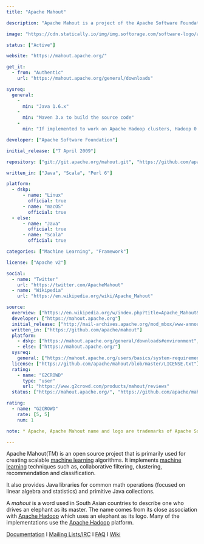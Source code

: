 ```yaml
---
title: "Apache Mahout"

description: "Apache Mahout is a project of the Apache Software Foundation to produce free implementations of distributed or otherwise scalable machine learning algorithms"

image: "https://cdn.statically.io/img/img.softorage.com/software-logo/apache-mahout.png?h=64"

status: ["Active"]

website: "https://mahout.apache.org/"

get_it:
  - from: "Authentic"
    url: "https://mahout.apache.org/general/downloads"

sysreq:
  general:
    -
      min: "Java 1.6.x"
    -
      min: "Maven 3.x to build the source code"
    -
      min: "If implemented to work on Apache Hadoop clusters, Hadoop 0.20.0"

developer: ["Apache Software Foundation"]

initial_release: ["7 April 2009"]

repository: ["git://git.apache.org/mahout.git", "https://github.com/apache/mahout"]

written_in: ["Java", "Scala", "Perl 6"]

platform:
  - dskp:
      - name: "Linux"
        official: true
      - name: "macOS"
        official: true
  - else:
      - name: "Java"
        official: true
      - name: "Scala"
        official: true

categories: ["Machine Learning", "Framework"]

license: ["Apache v2"]

social:
  - name: "Twitter"
    url: "https://twitter.com/ApacheMahout"
  - name: "Wikipedia"
    url: "https://en.wikipedia.org/wiki/Apache_Mahout"

source:
  overview: ["https://en.wikipedia.org/w/index.php?title=Apache_Mahout&oldid=877076538", "https://www.tutorialspoint.com/mahout/mahout_introduction.htm"]
  developer: ["https://mahout.apache.org"]
  initial_release: ["http://mail-archives.apache.org/mod_mbox/www-announce/200904.mbox/%3C7EDF8CB8-388C-4A44-974E-6977E7AEB396@apache.org%3E"]
  written_in: ["https://github.com/apache/mahout"]
  platform:
    - dskp: ["https://mahout.apache.org/general/downloads#environment", "https://github.com/apache/mahout#setting-up-your-environment"]
    - else: ["https://mahout.apache.org/"]
  sysreq:
    general: ["https://mahout.apache.org/users/basics/system-requirements.html"]
  license: ["https://github.com/apache/mahout/blob/master/LICENSE.txt"]
  rating:
    - name: "G2CROWD"
      type: "user"
      url: "https://www.g2crowd.com/products/mahout/reviews"
  status: ["https://mahout.apache.org/", "https://github.com/apache/mahout/graphs/contributors"]

rating:
  - name: "G2CROWD"
    rate: [5, 5]
    num: 1

note: * Apache, Apache Mahout name and logo are trademarks of Apache Software Foundation.

---
```

  Apache Mahout(TM) is an open source project that is primarily used for creating scalable [machine learning](/categories/machine-learning) algorithms. It implements [machine learning](/categories/machine-learning) techniques such as, collaborative filtering, clustering, recommendation and classification.
  
  It also provides Java libraries for common math operations (focused on linear algebra and statistics) and primitive Java collections.
  
  A *mahout* is a word used in South Asian countries to describe one who drives an elephant as its master. The name comes from its close association with [Apache Hadoop](/software/apache-hadoop) which uses an elephant as its logo. Many of the implementations use the [Apache Hadoop](/software/apache-hadoop) platform.
  
  [Documentation](https://mahout.apache.org/docs/latest/index.html)  I  [Mailing Lists/IRC](https://mahout.apache.org/general/mailing-lists)  I  [FAQ](https://mahout.apache.org/general/faq.html)  I  [Wiki](https://mahout.apache.org/general/mahout-wiki.html)
  


